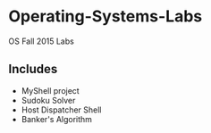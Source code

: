 # Operating-Systems-Labs
OS Fall 2015 Labs

## Includes

- MyShell project
- Sudoku Solver
- Host Dispatcher Shell
- Banker's Algorithm
